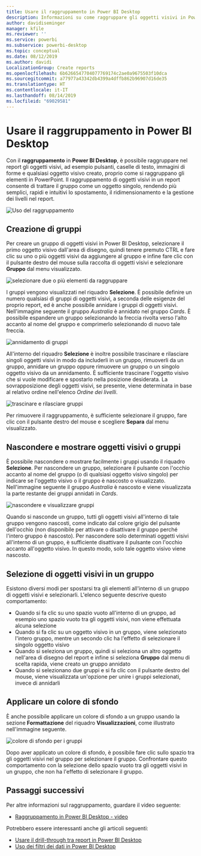 ```yaml
---
title: Usare il raggruppamento in Power BI Desktop
description: Informazioni su come raggruppare gli oggetti visivi in Power BI Desktop
author: davidiseminger
manager: kfile
ms.reviewer: ''
ms.service: powerbi
ms.subservice: powerbi-desktop
ms.topic: conceptual
ms.date: 08/12/2019
ms.author: davidi
LocalizationGroup: Create reports
ms.openlocfilehash: 6b6266547704077769174c2ae0a9675503f10dca
ms.sourcegitcommit: a77977a43342db4399a4dffb862b96907d16de35
ms.translationtype: HT
ms.contentlocale: it-IT
ms.lasthandoff: 08/14/2019
ms.locfileid: "69029581"
---
```

# <a name="use-grouping-in-power-bi-desktop"></a>Usare il raggruppamento in Power BI Desktop
Con il **raggruppamento** in **Power BI Desktop**, è possibile raggruppare nel report gli oggetti visivi, ad esempio pulsanti, caselle di testo, immagini di forme e qualsiasi oggetto visivo creato, proprio come si raggruppano gli elementi in PowerPoint. Il raggruppamento di oggetti visivi in un report consente di trattare il gruppo come un oggetto singolo, rendendo più semplici, rapidi e intuitivi lo spostamento, il ridimensionamento e la gestione dei livelli nel report.

![Uso del raggruppamento](media/desktop-grouping-visuals/grouping-visuals-01.png)


## <a name="creating-groups"></a>Creazione di gruppi

Per creare un gruppo di oggetti visivi in Power BI Desktop, selezionare il primo oggetto visivo dall'area di disegno, quindi tenere premuto CTRL e fare clic su uno o più oggetti visivi da aggiungere al gruppo e infine fare clic con il pulsante destro del mouse sulla raccolta di oggetti visivi e selezionare **Gruppo** dal menu visualizzato.

![selezionare due o più elementi da raggruppare](media/desktop-grouping-visuals/grouping-visuals-02.png)

I gruppi vengono visualizzati nel riquadro **Selezione**. È possibile definire un numero qualsiasi di gruppi di oggetti visivi, a seconda delle esigenze del proprio report, ed è anche possibile annidare i gruppi di oggetti visivi. Nell'immagine seguente il gruppo *Australia* è annidato nel gruppo *Cards*. È possibile espandere un gruppo selezionando la freccia rivolta verso l'alto accanto al nome del gruppo e comprimerlo selezionando di nuovo tale freccia. 

![annidamento di gruppi](media/desktop-grouping-visuals/grouping-visuals-03.png)

All'interno del riquadro **Selezione** è inoltre possibile trascinare e rilasciare singoli oggetti visivi in modo da includerli in un gruppo, rimuoverli da un gruppo, annidare un gruppo oppure rimuovere un gruppo o un singolo oggetto visivo da un annidamento. È sufficiente trascinare l'oggetto visivo che si vuole modificare e spostarlo nella posizione desiderata. La sovrapposizione degli oggetti visivi, se presente, viene determinata in base al relativo ordine nell'elenco *Ordine dei livelli*.

![trascinare e rilasciare gruppi](media/desktop-grouping-visuals/grouping-visuals-04.png)

Per rimuovere il raggruppamento, è sufficiente selezionare il gruppo, fare clic con il pulsante destro del mouse e scegliere **Separa** dal menu visualizzato.

## <a name="hide-and-show-visuals-or-groups"></a>Nascondere e mostrare oggetti visivi o gruppi

È possibile nascondere o mostrare facilmente i gruppi usando il riquadro **Selezione**. Per nascondere un gruppo, selezionare il pulsante con l'occhio accanto al nome del gruppo (o di qualsiasi oggetto visivo singolo) per indicare se l'oggetto visivo o il gruppo è nascosto o visualizzato. Nell'immagine seguente il gruppo *Australia* è nascosto e viene visualizzata la parte restante dei gruppi annidati in *Cards*.


![nascondere e visualizzare gruppi](media/desktop-grouping-visuals/grouping-visuals-05.png)

Quando si nasconde un gruppo, tutti gli oggetti visivi all'interno di tale gruppo vengono nascosti, come indicato dal colore grigio del pulsante dell'occhio (non disponibile per attivare o disattivare il gruppo perché l'intero gruppo è nascosto). Per nascondere solo determinati oggetti visivi all'interno di un gruppo, è sufficiente disattivare il pulsante con l'occhio accanto all'oggetto visivo. In questo modo, solo tale oggetto visivo viene nascosto.

## <a name="selecting-visuals-within-a-group"></a>Selezione di oggetti visivi in un gruppo

Esistono diversi modi per spostarsi tra gli elementi all'interno di un gruppo di oggetti visivi e selezionarli. L'elenco seguente descrive questo comportamento:

* Quando si fa clic su uno spazio vuoto all'interno di un gruppo, ad esempio uno spazio vuoto tra gli oggetti visivi, non viene effettuata alcuna selezione
* Quando si fa clic su un oggetto visivo in un gruppo, viene selezionato l'intero gruppo, mentre un secondo clic ha l'effetto di selezionare il singolo oggetto visivo
* Quando si seleziona un gruppo, quindi si seleziona un altro oggetto nell'area di disegno del report e infine si seleziona **Gruppo** dal menu di scelta rapida, viene creato un gruppo annidato
* Quando si selezionano due gruppi e si fa clic con il pulsante destro del mouse, viene visualizzata un'opzione per unire i gruppi selezionati, invece di annidarli

## <a name="apply-background-color"></a>Applicare un colore di sfondo

È anche possibile applicare un colore di sfondo a un gruppo usando la sezione **Formattazione** del riquadro **Visualizzazioni**, come illustrato nell'immagine seguente. 

![colore di sfondo per i gruppi](media/desktop-grouping-visuals/grouping-visuals-06.png)

Dopo aver applicato un colore di sfondo, è possibile fare clic sullo spazio tra gli oggetti visivi nel gruppo per selezionare il gruppo. Confrontare questo comportamento con la selezione dello spazio vuoto tra gli oggetti visivi in un gruppo, che non ha l'effetto di selezionare il gruppo. 


## <a name="next-steps"></a>Passaggi successivi
Per altre informazioni sul raggruppamento, guardare il video seguente:

* [Raggruppamento in Power BI Desktop - video](https://youtu.be/sf4n7VXoQHY?t=10)

Potrebbero essere interessanti anche gli articoli seguenti:

* [Usare il drill-through tra report in Power BI Desktop](desktop-cross-report-drill-through.md)
* [Uso dei filtri dei dati in Power BI Desktop](visuals/power-bi-visualization-slicers.md)

